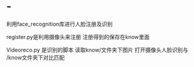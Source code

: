 # -
利用face_recognition库进行人脸注册及识别

register.py是利用摄像头来注册 注册得到的保存在know里面

Videoreco.py 是识别的脚本 读取know/文件夹下图片 打开摄像头人脸识别与 /know文件夹下对比匹配 










